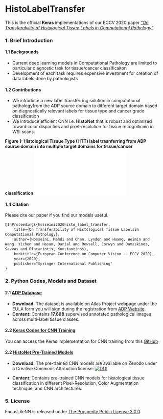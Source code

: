# HistoLabelTransfer

This is the official **Keras** implementations of our ECCV 2020 paper [*"On Transferability of Histological Tissue Labels in Computational Pathology"*](https://www.ecva.net/papers/eccv_2020/papers_ECCV/papers/123740443.pdf)

### 1. Brief Introduction

#### 1.1 Backgrounds

- Current deep learning models in Computational Pathology are limited to particular diagnostic task for tissue/cancer classificaiton
- Development of each task requires expensive investment for creation of data labels done by pathologists

#### 1.2 Contributions

- We introduce a new label transferring solution in computational pathologyfrom the ADP source domain to different target domain based on diagnostically relevant labels for tissue type and cancer grade classification
- We introduce efficient CNN i.e. **HistoNet** that is robust and optimized toward color disparities and pixel-resolution for tissue recognitionin in WSI scans.

**Figure 1: Histological Tissue Type (HTT) label trasnferring from ADP source domain into multiple target domains for tissue/cancer classification**
![figure 1](figures/Cover_ECCV2020.pdf)

#### 1.4 Citation

Please cite our paper if you find our models useful.
```
@InProceedings{hosseini2020histo_label_transfer,
    title={On Transferability of Histological Tissue Labelsin Computational Pathology},
    author={Hosseini, Mahdi and Chan, Lyndon and Huang, Weimin and Wang, Yichen and Hasan, Danial and Rowsell, Corwyn and Damaskinos, Savvas and Plataniotis, Konstantinos},
    booktitle={European Conference on Computer Vision -- ECCV 2020},
    year={2020},
    publisher="Springer International Publishing"
}
```

### 2. Python Codes, Models and Dataset

#### 2.1 [ADP Database](http://www.dsp.utoronto.ca/projects/ADP/)

  - **Download**: The dataset is available on Atlas Project webpage under the EULA form you will sign during the registration from [ADP Website](http://www.dsp.utoronto.ca/projects/ADP).
  - **Content**: Contains **17,668** supervised annotated pathological images across multi-label tissue classes.

#### 2.2 [Keras Codes for CNN Training](https://github.com/mahdihosseini/ADP)

You can access the Keras implementation for CNN training from this [GitHub](https://github.com/mahdihosseini/ADP)


#### 2.2 [HistoNet Pre-Trained Models](https://zenodo.org/record/3991085#.XzyL8TUpCUk)

   - **Download**: The pre-trained CNN models are available on Zenodo under a Creative Commons Attribution license: [![DOI](https://zenodo.org/badge/DOI/10.5281/zenodo.3991085.svg)](https://doi.org/10.5281/zenodo.3991085)

   - **Content**: Contains pre-trained CNN models for histological tissue classification in different Pixel-Resolution, Color Augmentation technique, and CNN architectures.


### 5. License

FocusLiteNN is released under [The Prosperity Public License 3.0.0](LICENSE).
